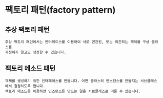 # 팩토리 패턴(factory pattern)
## 추상 팩토리 패턴
```
추상 팩토리 패턴에서는 인터페이스를 이용하여 서로 연관된, 또는 의존하는 객체를 구상 클래스를 
지정하지 않고도 생성할 수 있습니다.
```

## 팩토리 메소드 패턴
```
객체를 생성하기 위한 인터페이스를 만듭니다. 어떤 클래스의 인스턴스를 만들지는 서브클래스에서 결정하도록 합니다. 
팩토리 메소드를 이용하면 인스턴스를 만드는 일을 서브클래스로 미룰 수 있습니다.
```